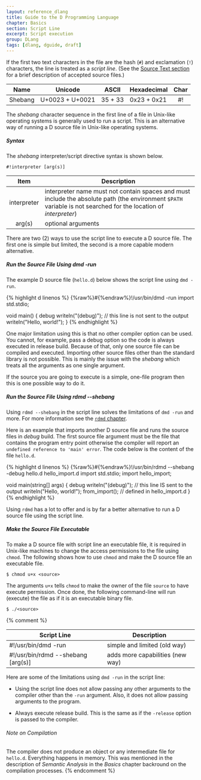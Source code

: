 ```yaml
---
layout: reference_dlang
title: Guide to the D Programming Language
chapter: Basics
section: Script Line
excerpt: Script execution
group: DLang
tags: [dlang, dguide, draft]
---
```


If the first two text characters in the file are the hash (`#`) and exclamation (`!`) characters, the line is treated as a _script line_.
(See the [Source Text section](source_text.html) for a brief description of accepted source files.)

| Name    | Unicode          | ASCII   | Hexadecimal   | Char   |
|---------|------------------|---------|---------------|:------:|
| Shebang | U+0023 + U+0021  | 35 + 33 | 0x23 + 0x21   | #!  |

The _shebang_ character sequence in the first line of a file in Unix-like operating systems is generally used to run a script.
This is an alternative way of running a D source file in Unix-like operating systems.

##### Syntax

The _shebang_ interpreter/script directive syntax is shown below.

    #!interpreter [arg(s)]

| Item        | Description |
|:-----------:|-------------|
| interpreter | interpreter name must not contain spaces and must include the absolute path (the environment `$PATH` variable is not searched for the location of _interpreter_) |
| arg(s)      | optional arguments |

There are two (2) ways to use the script line to execute a D source file.
The first one is simple but limited, the second is a more capable modern alternative.
    
##### Run the Source File Using dmd -run
    
The example D source file (`hello.d`) below shows the script line using `dmd -run`.

{% highlight d linenos %}
{%raw%}#{%endraw%}!/usr/bin/dmd -run
import std.stdio;

void main()
{
    debug writeln("(debug)");   // this line is not sent to the output
    writeln("Hello, world!");
}
{% endhighlight %}

One major limitation using this is that no other compiler option can be used.
You cannot, for example, pass a debug option so the code is always executed in release build.
Because of that, only one source file can be compiled and executed.
Importing other source files other than the standard library is not possible.
This is mainly the issue with the _shebang_ which treats all the arguments as one single argument.

If the source you are going to execute is a simple, one-file program then this is one possible way to do it.

##### Run the Source File Using rdmd --shebang

Using `rdmd --shebang` in the script line solves the limitations of `dmd -run` and more.
For more information see the [`rdmd` chapter](/dlang-guide/rdmd.html).

Here is an example that imports another D source file and runs the source files in _debug_ build.
The first source file argument must be the file that contains the program entry point otherwise the compiler will report an `undefined reference to 'main' error`.
The code below is the content of the file `hello.d`.

{% highlight d linenos %}
{%raw%}#{%endraw%}!/usr/bin/rdmd --shebang -debug hello.d hello_import.d
import std.stdio;
import hello_import;

void main(string[] args)
{
    debug writeln("(debug)");   // this line IS sent to the output
    writeln("Hello, world!");
    from_import();              // defined in hello_import.d
}
{% endhighlight %}

Using `rdmd` has a lot to offer and is by far a better alternative to run a D source file using the script line.
 
##### Make the Source File Executable

To make a D source file with script line an executable file, it is required in Unix-like machines to change the access permissions to the file using `chmod`.
The following shows how to use `chmod` and make the D source file an executable file.

    $ chmod u+x <source>
    
The arguments `u+x` tells `chmod` to make the owner of the file `source` to have execute permission.
Once done, the following command-line will run (execute) the file as if it is an executable binary file.

    $ ./<source>


    
{% comment %}

| Script Line                        | Description |
|------------------------------------|-------------|
| #!/usr/bin/dmd -run                | simple and limited (old way) |
| #!/usr/bin/rdmd --shebang [arg(s)] | adds more capabilities (new way) |

Here are some of the limitations using `dmd -run` in the script line:

* Using the script line does not allow passing any other arguments to the compiler other than the `-run` argument.
Also, it does not allow passing arguments to the program.

* Always execute release build.
This is the same as if the `-release` option is passed to the compiler.

###### Note on Compilation

The compiler does not produce an object or any intermediate file for `hello.d`.
Everything happens in memory.
This was mentioned in the description of _Semantic Analysis_ in the _Basics_ chapter backround on the compilation processes.
{% endcomment %}

